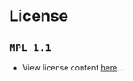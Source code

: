 # License

## `MPL 1.1`
- View license content [here](https://github.com/DEntis-T/SA-MP-DETUtils/blob/2.x/README.md#legal)...
